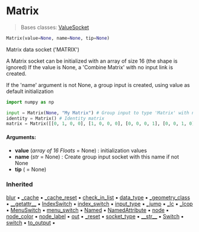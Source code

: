 # Matrix

> Bases classes: [ValueSocket](geono-socke-valuesocket.md)

``` python
Matrix(value=None, name=None, tip=None)
```

Matrix data socket ('MATRIX')

A Matrix socket can be initialized with an array of size 16 (the shape is ignored)
If the value is None, a 'Combine Matrix' with no input link is created.

If the 'name' argument is not None, a group input is created, using value as default initialization

``` python
import numpy as np

input = Matrix(None, "My Matrix") # Group input to type 'Matrix' with name 'My Matrix' is created
identity = Matrix() # Identity matrix
matrix = Matrix([[0, 1, 0, 0], [1, 0, 0, 0], [0, 0, 0, 1], [0, 0, 1, 0]]) # Node 'Combine Matrix' with an array 16 floats
```

#### Arguments:
- **value** (_array of 16 Floats_ = None) : initialization values
- **name** (_str_ = None) : Create group input socket with this name if not None
- **tip** ( = None)

### Inherited

[blur](geono-socke-socket.md#blur) :black_small_square: [\_cache](geono-socke-nodecache.md#_cache) :black_small_square: [\_cache_reset](geono-socke-nodecache.md#_cache_reset) :black_small_square: [check_in_list](geono-socke-socket.md#check_in_list) :black_small_square: [data_type](geono-socke-socket.md#data_type) :black_small_square: [\_geometry_class](geono-socke-socket.md#_geometry_class) :black_small_square: [\_\_getattr__](geono-socke-socket.md#__getattr__) :black_small_square: [IndexSwitch](geono-socke-socket.md#indexswitch) :black_small_square: [index_switch](geono-socke-socket.md#index_switch) :black_small_square: [input_type](geono-socke-socket.md#input_type) :black_small_square: [\_jump](geono-socke-socket.md#_jump) :black_small_square: [\_lc](geono-socke-socket.md#_lc) :black_small_square: [\_lcop](geono-socke-socket.md#_lcop) :black_small_square: [MenuSwitch](geono-socke-socket.md#menuswitch) :black_small_square: [menu_switch](geono-socke-socket.md#menu_switch) :black_small_square: [Named](geono-socke-valuesocket.md#named) :black_small_square: [NamedAttribute](geono-socke-valuesocket.md#namedattribute) :black_small_square: [node](geono-socke-socket.md#node) :black_small_square: [node_color](geono-socke-socket.md#node_color) :black_small_square: [node_label](geono-socke-socket.md#node_label) :black_small_square: [out](geono-socke-socket.md#out) :black_small_square: [\_reset](geono-socke-socket.md#_reset) :black_small_square: [socket_type](geono-socke-socket.md#socket_type) :black_small_square: [\_\_str__](geono-socke-socket.md#__str__) :black_small_square: [Switch](geono-socke-socket.md#switch) :black_small_square: [switch](geono-socke-socket.md#switch) :black_small_square: [to_output](geono-socke-socket.md#to_output) :black_small_square: